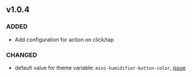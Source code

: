 ## v1.0.4
### ADDED
- Add configuration for action on click/tap

### CHANGED
- default value for theme variable: `mini-humidifier-button-color`, [issue](https://github.com/artem-sedykh/mini-humidifier/issues/6) 
